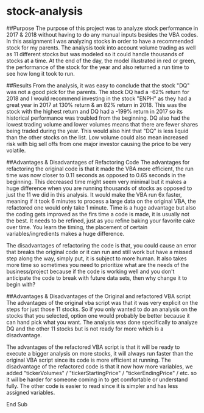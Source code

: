 # stock-analysis

##Purpose
The purpose of this project was to analyze stock performance in 2017 & 2018 without having to do any manual inputs besides the VBA codes. In this assignment I was analyzing stocks in order to have a recommended stock for my parents. The analysis took into account volume trading as well as 11 different stocks but was modeled so it could handle thousands of stocks at a time. At the end of the day, the model illustrated in red or green, the performance of the stock for the year and also returned a run time to see how long it took to run. 


##Results
From the analysis, it was easy to conclude that the stock "DQ" was not a good pick for the parents. The stock DQ had a -62% return for 2018 and I would recommend investing in the stock "ENPH" as they had a great year in 2017 at 130% return & an 82% return in 2018. This was the stock with the highest return and DQ had a -199% return in 2017 so its historical performance was troubled from the beginning. DQ also had the lowest trading volume and lower volumes means that there are fewer shares being traded during the year. This would also hint that "DQ" is less liquid than the other stocks on the list. Low volume could also mean increased risk with big sell offs from one major investor causing the price to be very volatile.

##Advantages & Disadvantages of Refactoring Code
The advantages for refactoring the original code is that it made the VBA more efficient, the run time was now closer to 0.11 seconds as opposed to 0.65 seconds in the beginning. This decreased time might seem very minimal but it makes a huge difference when you are running thousands of stocks as opposed to just the 11 we did in this analysis. It would make the VBA run 6x faster, meaning if it took 6 minutes to process a large data on the original VBA, the refactored one would only take 1 minute. Time is a huge advantage but also the coding gets improved as the firs time a code is made, it is usually not the best. It needs to be refined, just as you refine baking your favorite cake over time. You learn the timing, the placement of certain variables/ingredients makes a huge difference.

The disadvantages of refactoring the code is that, you could cause an error that breaks the original code or it can run and still work but have a missed step along the way, simply put, it is subject to more human. It also takes more time so sometimes you need to prioritize what are the needs of the business/project because if the code is working well and you don't anticipate the code to break with future data sets, then why change it to begin with?

##Advantages & Disadvantages of the Original and refactored VBA script
The advantages of the original vba script was that it was very explicit on the steps for just those 11 stocks. So if you only wanted to do an analysis on the stocks that you selected, option one would probably be better because it can hand pick what you want. The analysis was done specifically to analyze DQ and the other 11 stocks but is not ready for more which is a disadvantage.

The advantages of the refactored VBA script is that it will be ready to execute a bigger analysis on more stocks, it will always run faster than the original VBA script since its code is more efficient at running. The disadvantage of the refactored code is that it now how more variables, we added "tickerVolumes" / "tickerStartingPrice" / "tickerEndingPrice" / etc. so it wil be harder for someone coming in to get comfortable or understand fully. The other code is easier to read since it is simpler and has less assigned variables. 



End Sub